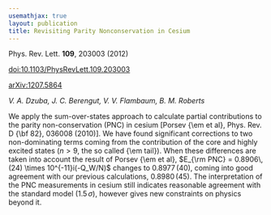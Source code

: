 ```yaml
---
usemathjax: true
layout: publication
title: Revisiting Parity Nonconservation in Cesium
---
```


Phys. Rev. Lett. **109**, 203003 (2012)

[doi:10.1103/PhysRevLett.109.203003](http://dx.doi.org/10.1103/PhysRevLett.109.203003)

[arXiv:1207.5864](http://arxiv.org/abs/1207.5864)

_V. A. Dzuba, J. C. Berengut, V. V. Flambaum, B. M. Roberts_


We apply the sum-over-states approach to calculate partial contributions to the parity non-conservation (PNC) in cesium [Porsev {\em et al}, Phys. Rev. D {\bf 82}, 036008 (2010)]. We have found significant corrections to two non-dominating terms coming from the contribution of the core and highly excited states ($n>9$, the so called {\em tail}). When these differences are taken into account the result of Porsev {\em et al}, $E_{\rm PNC} = 0.8906\,(24) \times 10^{-11}i(-Q_W/N)$ changes to $0.8977\,(40)$, coming into good agreement with our previous calculations, $0.8980\,(45)$. The interpretation of the PNC measurements in cesium still indicates reasonable agreement with the standard model ($1.5\,\sigma$), however gives new constraints on physics beyond it.

